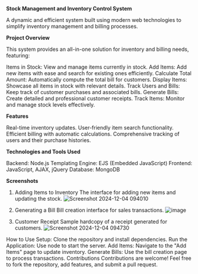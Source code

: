 **Stock Management and Inventory Control System**

A dynamic and efficient system built using modern web technologies to simplify inventory management and billing processes.

**Project Overview**

This system provides an all-in-one solution for inventory and billing needs, featuring:

Items in Stock:
 View and manage items currently in stock.
Add Items: 
Add new items with ease and search for existing ones efficiently.
Calculate Total Amount: 
Automatically compute the total bill for customers.
Display Items: 
Showcase all items in stock with relevant details.
Track Users and Bills: 
Keep track of customer purchases and associated bills.
Generate Bills:
 Create detailed and professional customer receipts.
Track Items:
 Monitor and manage stock levels effectively.


**Features**



Real-time inventory updates.
User-friendly item search functionality.
Efficient billing with automatic calculations.
Comprehensive tracking of users and their purchase histories.


**Technologies and Tools Used**


Backend: Node.js
Templating Engine: EJS (Embedded JavaScript)
Frontend: JavaScript, AJAX, jQuery
Database: MongoDB

**Screenshots**
1. Adding Items to Inventory
The interface for adding new items and updating the stock.
![Screenshot 2024-12-04 094010](https://github.com/user-attachments/assets/af8836d5-ef4c-4cc3-890a-dc4be76c6553)



2. Generating a Bill
Bill creation interface for sales transactions.
![image](https://github.com/user-attachments/assets/52dee9e1-0234-48a3-993e-05f44a96c148)




3. Customer Receipt
Sample hardcopy of a receipt generated for customers.
![Screenshot 2024-12-04 094730](https://github.com/user-attachments/assets/dc7678b1-3373-430e-b8cf-c03524d64306)



How to Use
Setup: Clone the repository and install dependencies.
Run the Application: Use node to start the server.
Add Items: Navigate to the "Add Items" page to update inventory.
Generate Bills: Use the bill creation page to process transactions.
Contributions
Contributions are welcome! Feel free to fork the repository, add features, and submit a pull request.

